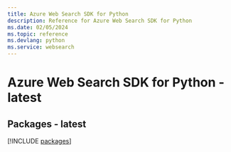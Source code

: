 ```yaml
---
title: Azure Web Search SDK for Python
description: Reference for Azure Web Search SDK for Python
ms.date: 02/05/2024
ms.topic: reference
ms.devlang: python
ms.service: websearch
---
```

# Azure Web Search SDK for Python - latest
## Packages - latest
[!INCLUDE [packages](web-search-index.md)]